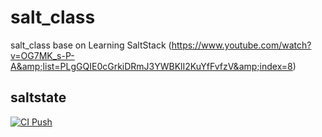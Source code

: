 # salt_class
salt_class base on Learning SaltStack (https://www.youtube.com/watch?v=OG7MK_s-P-A&amp;list=PLgGQIE0cGrkiDRmJ3YWBKlI2KuYfFvfzV&amp;index=8)
## saltstate

[![CI Push](https://github.com/abdelhousni/saltstates/actions/workflows/main.yml/badge.svg?branch=main&event=push)](https://github.com/abdelhousni/saltstates/actions/workflows/main.yml)

